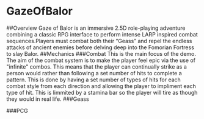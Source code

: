 # GazeOfBalor
##Overview 
Gaze of Balor is an immersive 2.5D role-playing adventure combining a classic RPG interface to perform intense LARP inspired combat 
sequences.Players must combat both their “Geass” and repel the endless attacks of ancient enemies before delving deep into the Fomorian 
Fortress to slay Balor.
##Mechanics
###Combat
This is the main focus of the demo. The aim of the combat system is to make the player feel epic via the use of "infinite" combos. This 
means that the player can continually strike as a person would rather than following a set number of hits to complete a pattern. This is
done by having a set number of types of hits for each combat style from each direction and allowing the player to impliment each type of 
hit. This is limmited by a stamina bar so the player will tire as though they would in real life.
###Geass

###PCG
